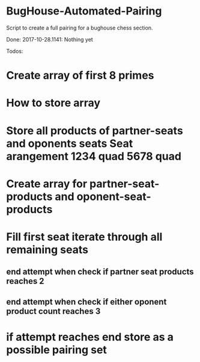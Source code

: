 # BugHouse-Automated-Pairing
Script to create a full pairing for a bughouse chess section.

Done:
2017-10-28.1141: Nothing yet

Todos:
# Create array of first 8 primes
#     How to store array
# Store all products of partner-seats and oponents seats  Seat arangement 1234 quad 5678 quad
#     Create array for partner-seat-products and oponent-seat-products
# Fill first seat iterate through all remaining seats
## end attempt when check if partner seat products reaches 2
## end attempt when check if either oponent product count reaches 3
# if attempt reaches end store as a possible pairing set
